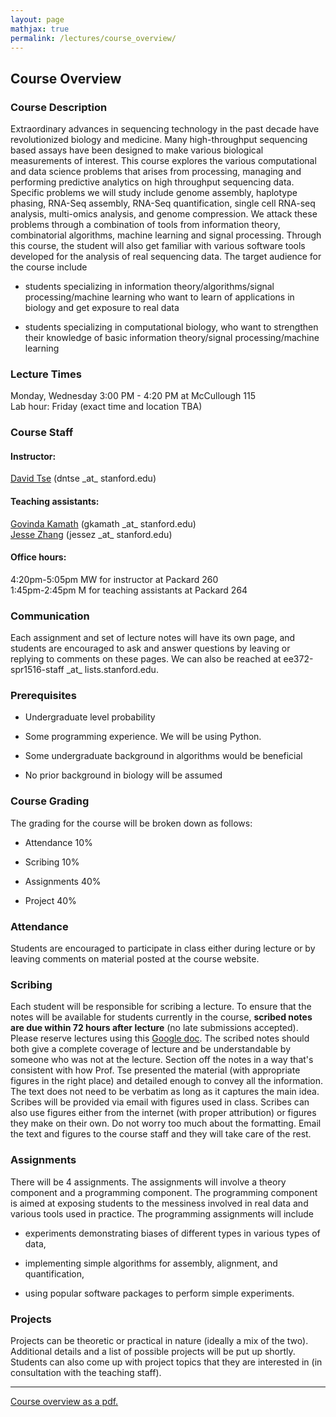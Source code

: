 ```yaml
---
layout: page
mathjax: true
permalink: /lectures/course_overview/
---
```





## Course Overview

### Course Description

Extraordinary advances in sequencing technology in the past decade have revolutionized biology and medicine. Many high-throughput sequencing based assays have been designed to make various biological measurements of interest. This course explores the various computational and data science problems that arises from processing, managing and performing predictive analytics on high throughput sequencing data. Specific problems we will study include genome assembly, haplotype phasing, RNA-Seq assembly, RNA-Seq quantification, single cell RNA-seq analysis, multi-omics analysis, and genome compression. We attack these problems through a combination of tools from information theory, combinatorial algorithms, machine learning and signal processing. Through this course, the student will also get familiar with various software tools developed for the analysis of real sequencing data. The target audience for the course include

- students specializing in information theory/algorithms/signal processing/machine learning who want to learn of applications in biology and get exposure to real data

- students specializing in computational biology, who want to strengthen their knowledge of basic information theory/signal processing/machine learning

### Lecture Times

Monday, Wednesday 3:00 PM - 4:20 PM at McCullough 115  
Lab hour: Friday (exact time and location TBA)

### Course Staff

#### Instructor:
[David Tse](https://web.stanford.edu/~dntse/) (dntse \_at\_ stanford.edu)

#### Teaching assistants:

[Govinda Kamath](https://web.stanford.edu/~gkamath/) (gkamath \_at\_ stanford.edu)  
[Jesse Zhang](https://web.stanford.edu/~jessez/) (jessez \_at\_ stanford.edu)

#### Office hours:

4:20pm-5:05pm MW for instructor at Packard 260  
1:45pm-2:45pm M for teaching assistants at Packard 264

### Communication

Each assignment and set of lecture notes will have its own page, and students are encouraged to ask and answer questions by leaving or replying to comments on these pages. We can also be reached at ee372-spr1516-staff \_at\_ lists.stanford.edu.

### Prerequisites

- Undergraduate level probability

- Some programming experience. We will be using Python.

- Some undergraduate background in algorithms would be beneficial

- No prior background in biology will be assumed

### Course Grading

The grading for the course will be broken down as follows:

- Attendance 10%

- Scribing 10%

- Assignments 40%

- Project 40%

### Attendance

Students are encouraged to participate in class either during lecture or by leaving comments on material posted at the course website.

<a name='scribing'></a>

### Scribing

Each student will be responsible for scribing a lecture. To ensure that the notes will be available for students currently in the course, **scribed notes are due within 72 hours after lecture** (no late submissions accepted). Please reserve lectures using this [Google doc](https://docs.google.com/spreadsheets/d/1LkE4W4aFc7vi4FPkl4BeRQl9rD0pV1_CaGuqdqcHB38/edit#gid=0). The scribed notes should both give a complete coverage of lecture and be understandable by someone who was not at the lecture. Section off the notes in a way that's consistent with how Prof. Tse presented the material (with appropriate figures in the right place) and detailed enough to convey all the information. The text does not need to be verbatim as long as it captures the main idea. Scribes will be provided via email with figures used in class. Scribes can also use figures either from the internet (with proper attribution) or figures they make on their own. Do not worry too much about the formatting. Email the text and figures to the course staff and they will take care of the rest.

### Assignments

There will be 4 assignments. The assignments will involve a theory component and a programming component. The programming component is aimed at exposing students to the messiness involved in real data and various tools used in practice. The programming assignments will include

-  experiments demonstrating biases of different types in various types of data,

- implementing simple algorithms for assembly, alignment, and quantification,

- using popular software packages to perform simple experiments.

### Projects

Projects can be theoretic or practical in nature (ideally a mix of the two). Additional details and a list of possible projects will be put up shortly. Students can also come up with project topics that they are interested in (in consultation with the teaching staff).

-----------------------------

[Course overview as a pdf.](/handouts/Overview.pdf)
